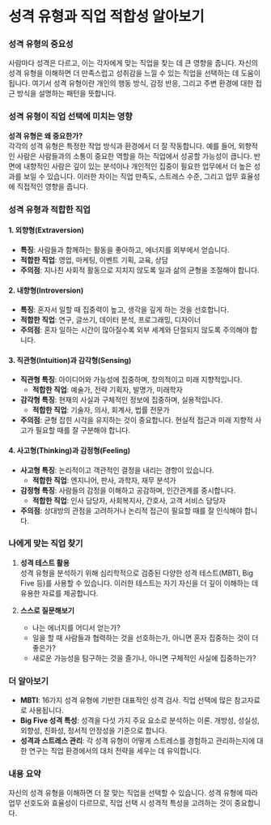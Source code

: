 # 성격 유형과 직업 적합성 알아보기

### 성격 유형의 중요성

사람마다 성격은 다르고, 이는 각자에게 맞는 직업을 찾는 데 큰 영향을 줍니다. 자신의 성격 유형을 이해하면 더 만족스럽고 성취감을 느낄 수 있는 직업을 선택하는 데 도움이 됩니다. 여기서 성격 유형이란 개인의 행동 방식, 감정 반응, 그리고 주변 환경에 대한 접근 방식을 설명하는 패턴을 뜻합니다.

### 성격 유형이 직업 선택에 미치는 영향

**성격 유형은 왜 중요한가?**  
각각의 성격 유형은 특정한 작업 방식과 환경에서 더 잘 작동합니다. 예를 들어, 외향적인 사람은 사람들과의 소통이 중요한 역할을 하는 직업에서 성공할 가능성이 큽니다. 반면에 내향적인 사람은 깊이 있는 분석이나 개인적인 집중이 필요한 업무에서 더 높은 성과를 보일 수 있습니다. 이러한 차이는 직업 만족도, 스트레스 수준, 그리고 업무 효율성에 직접적인 영향을 줍니다.

### 성격 유형과 적합한 직업

#### 1. 외향형(Extraversion)
* **특징**: 사람들과 함께하는 활동을 좋아하고, 에너지를 외부에서 얻습니다.
* **적합한 직업**: 영업, 마케팅, 이벤트 기획, 교육, 상담
* **주의점**: 지나친 사회적 활동으로 지치지 않도록 일과 삶의 균형을 조절해야 합니다.

#### 2. 내향형(Introversion)
* **특징**: 혼자서 일할 때 집중력이 높고, 생각을 깊게 하는 것을 선호합니다.
* **적합한 직업**: 연구, 글쓰기, 데이터 분석, 프로그래밍, 디자이너
* **주의점**: 혼자 일하는 시간이 많아질수록 외부 세계와 단절되지 않도록 주의해야 합니다.

#### 3. 직관형(Intuition)과 감각형(Sensing)
* **직관형 특징**: 아이디어와 가능성에 집중하며, 창의적이고 미래 지향적입니다.
  * **적합한 직업**: 예술가, 전략 기획자, 발명가, 미래학자
* **감각형 특징**: 현재의 사실과 구체적인 정보에 집중하며, 실용적입니다.
  * **적합한 직업**: 기술자, 의사, 회계사, 법률 전문가
* **주의점**: 균형 잡힌 시각을 유지하는 것이 중요합니다. 현실적 접근과 미래 지향적 사고가 필요할 때를 잘 구분해야 합니다.

#### 4. 사고형(Thinking)과 감정형(Feeling)
* **사고형 특징**: 논리적이고 객관적인 결정을 내리는 경향이 있습니다.
  * **적합한 직업**: 엔지니어, 판사, 과학자, 재무 분석가
* **감정형 특징**: 사람들의 감정을 이해하고 공감하며, 인간관계를 중시합니다.
  * **적합한 직업**: 인사 담당자, 사회복지사, 간호사, 고객 서비스 담당자
* **주의점**: 상대방의 관점을 고려하거나 논리적 접근이 필요할 때를 잘 인식해야 합니다.

### 나에게 맞는 직업 찾기

1. **성격 테스트 활용**  
   성격 유형을 분석하기 위해 심리학적으로 검증된 다양한 성격 테스트(MBTI, Big Five 등)를 사용할 수 있습니다. 이러한 테스트는 자기 자신을 더 깊이 이해하는 데 유용한 자료를 제공합니다.

2. **스스로 질문해보기**  
   - 나는 에너지를 어디서 얻는가?  
   - 일을 할 때 사람들과 협력하는 것을 선호하는가, 아니면 혼자 집중하는 것이 더 좋은가?  
   - 새로운 가능성을 탐구하는 것을 즐기나, 아니면 구체적인 사실에 집중하는가?

### 더 알아보기

- **MBTI**: 16가지 성격 유형에 기반한 대표적인 성격 검사. 직업 선택에 많은 참고자료로 사용됩니다.
- **Big Five 성격 특성**: 성격을 다섯 가지 주요 요소로 분석하는 이론. 개방성, 성실성, 외향성, 친화성, 정서적 안정성을 기준으로 합니다.
- **성격과 스트레스 관리**: 각 성격 유형이 어떻게 스트레스를 경험하고 관리하는지에 대한 연구는 직업 환경에서의 대처 전략을 세우는 데 유익합니다.

### 내용 요약

자신의 성격 유형을 이해하면 더 잘 맞는 직업을 선택할 수 있습니다. 성격 유형에 따라 업무 선호도와 효율성이 다르므로, 직업 선택 시 성격적 특성을 고려하는 것이 중요합니다.